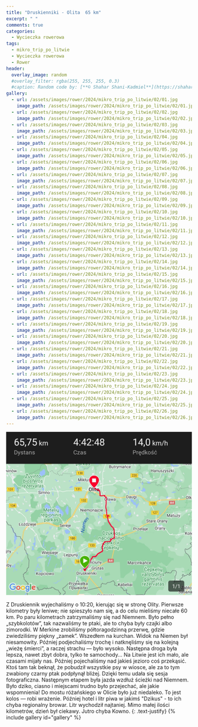 ```yaml
---
title: "Druskienniki - Olita  65 km"
excerpt: " "
comments: true
categories:
  - Wycieczka rowerowa
tags:
  - mikro_trip_po_litwie
  - Wycieczka rowerowa
  - Rower
header:
  overlay_image: random
  #overlay_filter: rgba(255, 255, 255, 0.3)
  #caption: Random code by: [**© Shahar Shani-Kadmiel**](https://shaharkadmiel.github.io)"
gallery:
  - url: /assets/images/rower/2024/mikro_trip_po_litwie/02/01.jpg
    image_path: /assets/images/rower/2024/mikro_trip_po_litwie/02/01.jpg
  - url: /assets/images/rower/2024/mikro_trip_po_litwie/02/02.jpg
    image_path: /assets/images/rower/2024/mikro_trip_po_litwie/02/02.jpg
  - url: /assets/images/rower/2024/mikro_trip_po_litwie/02/03.jpg
    image_path: /assets/images/rower/2024/mikro_trip_po_litwie/02/03.jpg
  - url: /assets/images/rower/2024/mikro_trip_po_litwie/02/04.jpg
    image_path: /assets/images/rower/2024/mikro_trip_po_litwie/02/04.jpg
  - url: /assets/images/rower/2024/mikro_trip_po_litwie/02/05.jpg
    image_path: /assets/images/rower/2024/mikro_trip_po_litwie/02/05.jpg
  - url: /assets/images/rower/2024/mikro_trip_po_litwie/02/06.jpg
    image_path: /assets/images/rower/2024/mikro_trip_po_litwie/02/06.jpg
  - url: /assets/images/rower/2024/mikro_trip_po_litwie/02/07.jpg
    image_path: /assets/images/rower/2024/mikro_trip_po_litwie/02/07.jpg
  - url: /assets/images/rower/2024/mikro_trip_po_litwie/02/08.jpg
    image_path: /assets/images/rower/2024/mikro_trip_po_litwie/02/08.jpg
  - url: /assets/images/rower/2024/mikro_trip_po_litwie/02/09.jpg
    image_path: /assets/images/rower/2024/mikro_trip_po_litwie/02/09.jpg
  - url: /assets/images/rower/2024/mikro_trip_po_litwie/02/10.jpg
    image_path: /assets/images/rower/2024/mikro_trip_po_litwie/02/10.jpg
  - url: /assets/images/rower/2024/mikro_trip_po_litwie/02/11.jpg
    image_path: /assets/images/rower/2024/mikro_trip_po_litwie/02/11.jpg
  - url: /assets/images/rower/2024/mikro_trip_po_litwie/02/12.jpg
    image_path: /assets/images/rower/2024/mikro_trip_po_litwie/02/12.jpg
  - url: /assets/images/rower/2024/mikro_trip_po_litwie/02/13.jpg
    image_path: /assets/images/rower/2024/mikro_trip_po_litwie/02/13.jpg
  - url: /assets/images/rower/2024/mikro_trip_po_litwie/02/14.jpg
    image_path: /assets/images/rower/2024/mikro_trip_po_litwie/02/14.jpg
  - url: /assets/images/rower/2024/mikro_trip_po_litwie/02/15.jpg
    image_path: /assets/images/rower/2024/mikro_trip_po_litwie/02/15.jpg
  - url: /assets/images/rower/2024/mikro_trip_po_litwie/02/16.jpg
    image_path: /assets/images/rower/2024/mikro_trip_po_litwie/02/16.jpg
  - url: /assets/images/rower/2024/mikro_trip_po_litwie/02/17.jpg
    image_path: /assets/images/rower/2024/mikro_trip_po_litwie/02/17.jpg
  - url: /assets/images/rower/2024/mikro_trip_po_litwie/02/18.jpg
    image_path: /assets/images/rower/2024/mikro_trip_po_litwie/02/18.jpg
  - url: /assets/images/rower/2024/mikro_trip_po_litwie/02/19.jpg
    image_path: /assets/images/rower/2024/mikro_trip_po_litwie/02/19.jpg
  - url: /assets/images/rower/2024/mikro_trip_po_litwie/02/20.jpg
    image_path: /assets/images/rower/2024/mikro_trip_po_litwie/02/20.jpg
  - url: /assets/images/rower/2024/mikro_trip_po_litwie/02/21.jpg
    image_path: /assets/images/rower/2024/mikro_trip_po_litwie/02/21.jpg
  - url: /assets/images/rower/2024/mikro_trip_po_litwie/02/22.jpg
    image_path: /assets/images/rower/2024/mikro_trip_po_litwie/02/22.jpg
  - url: /assets/images/rower/2024/mikro_trip_po_litwie/02/23.jpg
    image_path: /assets/images/rower/2024/mikro_trip_po_litwie/02/23.jpg
  - url: /assets/images/rower/2024/mikro_trip_po_litwie/02/24.jpg
    image_path: /assets/images/rower/2024/mikro_trip_po_litwie/02/24.jpg
  - url: /assets/images/rower/2024/mikro_trip_po_litwie/02/25.jpg
    image_path: /assets/images/rower/2024/mikro_trip_po_litwie/02/25.jpg
  - url: /assets/images/rower/2024/mikro_trip_po_litwie/02/26.jpg
    image_path: /assets/images/rower/2024/mikro_trip_po_litwie/02/26.jpg
---
```

[![mapka](/assets/images/rower/2024/mikro_trip_po_litwie/02/mapka.png)](https://connect.garmin.com/modern/activity/15190563727)

Z Druskiennik wyjechaliśmy o 10:20, kierując się w stronę Olity. Pierwsze kilometry były leniwe; nie spieszyło nam się, a do celu mieliśmy niecałe 60 km. Po paru kilometrach zatrzymaliśmy się nad Niemnem. Było pełno „szybkolotów”, tak nazwaliśmy te ptaki, ale to chyba były czajki albo zimorodki. W Merkine zrobiliśmy półtoragodzinną przerwę, gdzie zwiedziliśmy piękny „zamek”. Wszedłem na kurchan. Widok na Niemen był niesamowity. Później podjechaliśmy trochę i natknęliśmy się na kolejną „wieżę śmierci”, a raczej strachu — było wysoko. Następna droga była lepsza, nawet zbyt dobra, tylko te samochody... Na Litwie jest ich mało, ale czasami mijały nas. Później pojechaliśmy nad jakieś jezioro coś przekąsić. Ktoś tam tak beknął, że pobudził wszystkie psy w wiosce, ale za to tym zwabiony czarny ptak podpłynął bliżej. Dzięki temu udała się sesja fotograficzna. Następnym etapem była jazda wzdłuż ścieżki nad Niemnem. Było dziko, ciasno i miejscami trudno było przejechać, ale jakie wspomnienia! Do mostu różańskiego w Olicie było już niedaleko. To jest kolos — robi wrażenie. Później hotel i litr piwa w jakimś "Dzikus" - to ich chyba regionalny browar. Litr wychodził najtaniej. Mimo małej ilości kilometrów, dzień był ciekawy. Jutro chyba Kowno.
{: .text-justify}
{% include gallery id="gallery" %}

